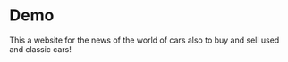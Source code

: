  # Demo

This a website for the news of the world of cars also to buy and sell used and classic cars!
